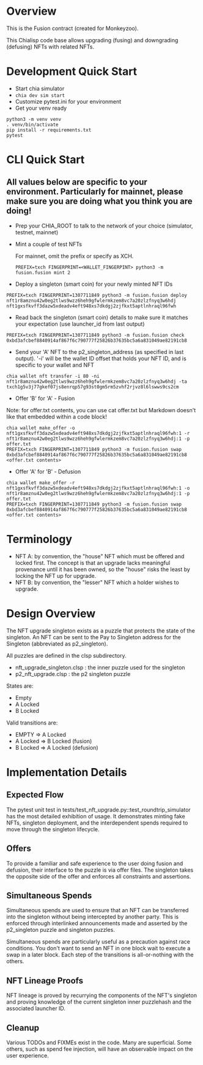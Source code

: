 # Overview

This is the Fusion contract (created for Monkeyzoo).

This Chialisp code base allows upgrading (fusing) and downgrading (defusing) NFTs with related NFTs. 

# Development Quick Start

* Start chia simulator
*   `chia dev sim start`
* Customize pytest.ini for your environment
* Get your venv ready

```
python3 -m venv venv
. venv/bin/activate
pip install -r requirements.txt
pytest
```

# CLI Quick Start

## All values below are specific to your environment. Particularly for mainnet, please make sure you are doing what you think you are doing!

* Prep your CHIA_ROOT to talk to the network of your choice (simulator, testnet, mainnet)
* Mint a couple of test NFTs

  For mainnet, omit the prefix or specify as XCH.

  ```
  PREFIX=txch FINGERPRINT=<WALLET_FINGERPINT> python3 -m fusion.fusion mint 2
  ```

* Deploy a singleton (smart coin) for your newly minted NFT IDs

```
PREFIX=txch FINGERPRINT=1307711849 python3 -m fusion.fusion deploy nft1r8amznu42w0eg2tlws9wzz6heh9gfwlermkzem8vc7a20zlzfnyq3w6hdj nft1gxsfkvff3dazw5xdeadv4eft948xs7dkdgj2zjfkxt5aptlnhraql96fwh
```

* Read back the singleton (smart coin) details to make sure it matches your expectation (use launcher_id from last output)

```
PREFIX=txch FINGERPRINT=1307711849 python3 -m fusion.fusion check 0xbd3afcbef8840914af867f6c790777f25826b37635bc5a6a831049ae82191cb8
```

* Send your 'A' NFT to the p2_singleton_address (as specified in last output). '-i' will be the wallet ID offset that holds your NFT ID, and is specific to your wallet and NFT

```
chia wallet nft transfer -i 80 -ni nft1r8amznu42w0eg2tlws9wzz6heh9gfwlermkzem8vc7a20zlzfnyq3w6hdj -ta txch1g5v3j77gkef07js8enrqp57g93st0gm5rm5zvhf2rjvz8l6lswws9cs2cm
```

* Offer 'B' for 'A' - Fusion

Note: for offer.txt contents, you can use <BACKTICK>cat offer.txt<BACKTICK> but Markdown doesn't like that embedded within a code block!

```
chia wallet make_offer -o nft1gxsfkvff3dazw5xdeadv4eft948xs7dkdgj2zjfkxt5aptlnhraql96fwh:1 -r nft1r8amznu42w0eg2tlws9wzz6heh9gfwlermkzem8vc7a20zlzfnyq3w6hdj:1 -p offer.txt
PREFIX=txch FINGERPRINT=1307711849 python3 -m fusion.fusion swap 0xbd3afcbef8840914af867f6c790777f25826b37635bc5a6a831049ae82191cb8 <offer.txt contents>
```

* Offer 'A' for 'B' - Defusion

```
chia wallet make_offer -r nft1gxsfkvff3dazw5xdeadv4eft948xs7dkdgj2zjfkxt5aptlnhraql96fwh:1 -o nft1r8amznu42w0eg2tlws9wzz6heh9gfwlermkzem8vc7a20zlzfnyq3w6hdj:1 -p offer.txt
PREFIX=txch FINGERPRINT=1307711849 python3 -m fusion.fusion swap 0xbd3afcbef8840914af867f6c790777f25826b37635bc5a6a831049ae82191cb8 <offer.txt contents>
```


# Terminology

- NFT A: by convention, the "house" NFT which must be offered and locked first. The concept is that an upgrade lacks meaningful provenance until it has been owned, so the "house" risks the least by locking the NFT up for upgrade.
- NFT B: by convention, the "lesser" NFT which a holder wishes to upgrade.

# Design Overview

The NFT upgrade singleton exists as a puzzle that protects the state of the singleton. An NFT can be sent to the Pay to Singleton address for the Singleton (abbreviated as p2_singleton). 

All puzzles are defined in the clsp subdirectory.

- nft_upgrade_singleton.clsp : the inner puzzle used for the singleton
- p2_nft_upgrade.clsp : the p2 singleton puzzle

States are:

- Empty
- A Locked
- B Locked

Valid transitions are:

- EMPTY => A Locked
- A Locked => B Locked (fusion)
- B Locked => A Locked (defusion)

# Implementation Details

## Expected Flow

The pytest unit test in tests/test_nft_upgrade.py::test_roundtrip_simulator has the most detailed exhibition of usage. It demonstrates minting fake NFTs, singleton deployment, and the interdependent spends required to move through the singleton lifecycle.

## Offers 

To provide a familiar and safe experience to the user doing fusion and defusion, their interface to the puzzle is via offer files. The singleton takes the opposite side of the offer and enforces all constraints and assertions.

## Simultaneous Spends

Simultaneous spends are used to ensure that an NFT can be transferred into the singleton without being intercepted by another party.
This is enforced through interlinked announcements made and asserted by the p2_singleton puzzle and singleton puzzles.

Simultaneous spends are particularly useful as a precaution against race conditions. You don't want to send an NFT in one block wait to execute a swap in a later block. Each step of the transitions is all-or-nothing with the others.

## NFT Lineage Proofs

NFT lineage is proved by recurrying the components of the NFT's singleton and proving knowledge of the current singleton inner puzzlehash and the associated launcher ID.

## Cleanup

Various TODOs and FIXMEs exist in the code. Many are superficial. Some others, such as spend fee injection, will have an observable impact on the user experience.
